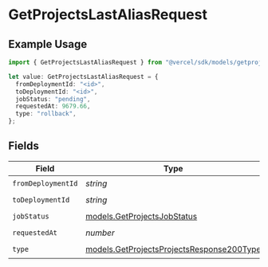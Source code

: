 # GetProjectsLastAliasRequest

## Example Usage

```typescript
import { GetProjectsLastAliasRequest } from "@vercel/sdk/models/getprojectsop.js";

let value: GetProjectsLastAliasRequest = {
  fromDeploymentId: "<id>",
  toDeploymentId: "<id>",
  jobStatus: "pending",
  requestedAt: 9679.66,
  type: "rollback",
};
```

## Fields

| Field                                                                                        | Type                                                                                         | Required                                                                                     | Description                                                                                  |
| -------------------------------------------------------------------------------------------- | -------------------------------------------------------------------------------------------- | -------------------------------------------------------------------------------------------- | -------------------------------------------------------------------------------------------- |
| `fromDeploymentId`                                                                           | *string*                                                                                     | :heavy_check_mark:                                                                           | N/A                                                                                          |
| `toDeploymentId`                                                                             | *string*                                                                                     | :heavy_check_mark:                                                                           | N/A                                                                                          |
| `jobStatus`                                                                                  | [models.GetProjectsJobStatus](../models/getprojectsjobstatus.md)                             | :heavy_check_mark:                                                                           | N/A                                                                                          |
| `requestedAt`                                                                                | *number*                                                                                     | :heavy_check_mark:                                                                           | N/A                                                                                          |
| `type`                                                                                       | [models.GetProjectsProjectsResponse200Type](../models/getprojectsprojectsresponse200type.md) | :heavy_check_mark:                                                                           | N/A                                                                                          |